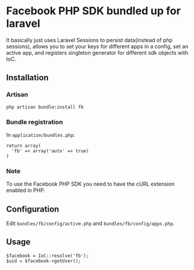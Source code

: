 # Facebook PHP SDK bundled up for laravel

It basically just uses Laravel Sessions to persist data(instead of php sessions), allows you to set your keys for different apps in a config, set an active app, and registers singleton generator for different sdk objects with IoC.

## Installation

### Artisan

    php artisan bundle:install fb

### Bundle registration 

In `application/bundles.php`:

    return array(
      'fb' => array('auto' => true)
    )

### Note

To use the Facebook PHP SDK you need to have the cURL extension enabled in PHP.

## Configuration

Edit `bundles/fb/config/active.php` and `bundles/fb/config/apps.php`.

## Usage

    $facebook = IoC::resolve('fb');
    $uid = $facebook->getUser();
